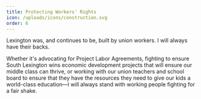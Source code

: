 ```yaml
---
title: Protecting Workers' Rights
icon: /uploads/icons/construction.svg
order: 6
---
```


Lexington was, and continues to be, built by union workers. I will always have their backs.

Whether it's advocating for Project Labor Agreements, fighting to ensure South Lexington wins economic development projects that will ensure our middle class can thrive, or working with our union teachers and school board to ensure that they have the resources they need to give our kids a world-class education—I will always stand with working people fighting for a fair shake.
